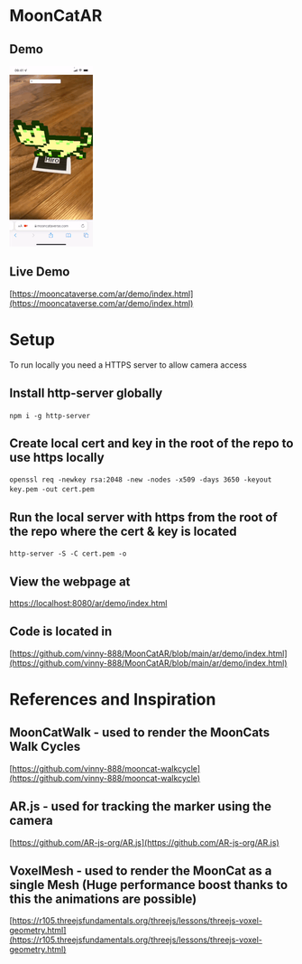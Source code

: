 # MoonCatAR

## Demo

![Demo](https://github.com/vinny-888/MoonCatAR/raw/main/demo_small.gif)

## Live Demo

[https://mooncataverse.com/ar/demo/index.html](https://mooncataverse.com/ar/demo/index.html)

# Setup

To run locally you need a HTTPS server to allow camera access

## Install http-server globally

`npm i -g http-server`

## Create local cert and key in the root of the repo to use https locally

`openssl req -newkey rsa:2048 -new -nodes -x509 -days 3650 -keyout key.pem -out cert.pem`

## Run the local server with https from the root of the repo where the cert & key is located

`http-server -S -C cert.pem -o`

## View the webpage at 

[https://localhost:8080/ar/demo/index.html](https://localhost:8080/ar/demo/index.html)

## Code is located in 

[https://github.com/vinny-888/MoonCatAR/blob/main/ar/demo/index.html](https://github.com/vinny-888/MoonCatAR/blob/main/ar/demo/index.html)

# References and Inspiration

## MoonCatWalk - used to render the MoonCats Walk Cycles

[https://github.com/vinny-888/mooncat-walkcycle](https://github.com/vinny-888/mooncat-walkcycle)

## AR.js - used for tracking the marker using the camera

[https://github.com/AR-js-org/AR.js](https://github.com/AR-js-org/AR.js)


## VoxelMesh - used to render the MoonCat as a single Mesh (Huge performance boost thanks to this the animations are possible)

[https://r105.threejsfundamentals.org/threejs/lessons/threejs-voxel-geometry.html](https://r105.threejsfundamentals.org/threejs/lessons/threejs-voxel-geometry.html)
